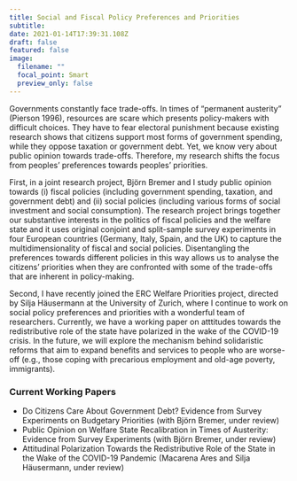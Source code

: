 ```yaml
---
title: Social and Fiscal Policy Preferences and Priorities 
subtitle: 
date: 2021-01-14T17:39:31.108Z
draft: false
featured: false
image:
  filename: ""
  focal_point: Smart
  preview_only: false
---
```


Governments constantly face trade-offs. In times of “permanent austerity” (Pierson 1996), resources are scare which presents policy-makers with difficult choices. They have to fear electoral punishment because existing research shows that citizens support most forms of government spending, while they oppose taxation or government debt. Yet, we know very about public opinion towards trade-offs. Therefore, my research shifts the focus from peoples’ preferences towards peoples’ priorities.

First, in a joint research project, Björn Bremer and I study public opinion towards (i) fiscal policies (including government spending, taxation, and government debt) and (ii) social policies (including various forms of social investment and social consumption). The research project brings together our substantive interests in the politics of fiscal policies and the welfare state and it uses original conjoint and split-sample survey experiments in four European countries (Germany, Italy, Spain, and the UK) to capture the multidimensionality of fiscal and social policies. Disentangling the preferences towards different policies in this way allows us to analyse the citizens’ priorities when they are confronted with some of the trade-offs that are inherent in policy-making.

Second, I have recently joined the ERC Welfare Priorities project, directed by Silja Häusermann at the University of Zurich, where I continue to work on social policy preferences and priorities with a wonderful team of researchers. Currently, we have a working paper on atttitudes towards the redistributive role of the state have polarized in the wake of the COVID-19 crisis. In the future, we will explore the mechanism behind solidaristic reforms that aim to expand benefits and services to people who are worse-off (e.g., those coping with precarious employment and old-age poverty, immigrants).   


### Current Working Papers

* Do Citizens Care About Government Debt? Evidence from Survey Experiments on Budgetary Priorities (with Björn Bremer, under review)
* Public Opinion on Welfare State Recalibration in Times of Austerity: Evidence from Survey Experiments (with Björn Bremer, under review)
* Attitudinal Polarization Towards the Redistributive Role of the State in the Wake of the COVID-19 Pandemic (Macarena Ares and Silja Häusermann, under review)


